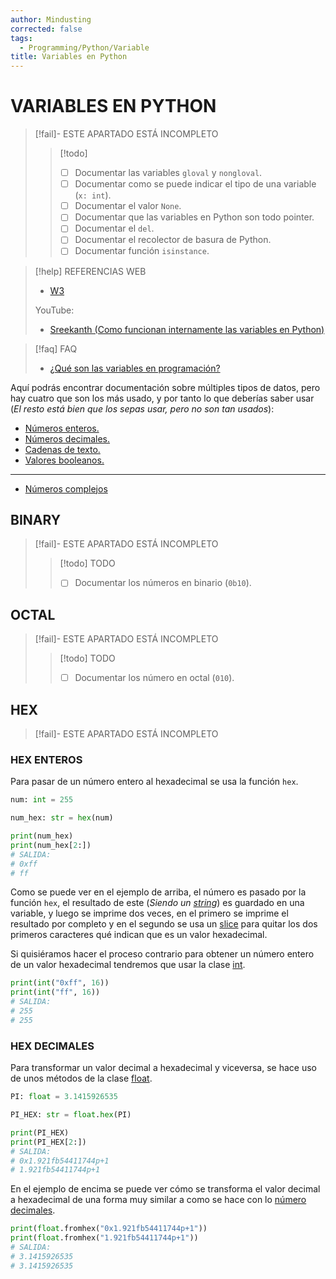 ```yaml
---
author: Mindusting
corrected: false
tags:
  - Programming/Python/Variable
title: Variables en Python
---
```


# VARIABLES EN PYTHON

>[!fail]- ESTE APARTADO ESTÁ INCOMPLETO
> > [!todo]
> > - [ ] Documentar las variables `gloval` y `nongloval`.
> > - [ ] Documentar como se puede indicar el tipo de una variable (`x: int`).
> > - [ ] Documentar el valor `None`.
> > - [ ] Documentar que las variables en Python son todo pointer.
> > - [ ] Documentar el `del`.
> > - [ ] Documentar el recolector de basura de Python.
> > - [ ] Documentar función `isinstance`.

> [!help] REFERENCIAS WEB
> - [W3](https://www.w3schools.com/python/python_variables.asp)
>
> YouTube:
> - [Sreekanth (Como funcionan internamente las variables en Python)](https://youtu.be/Bz3ir-vKqkk)

> [!faq] FAQ
> - [¿Qué son las variables en programación?](../pc/pc_variable.md)

Aquí podrás encontrar documentación sobre múltiples tipos de datos, pero hay cuatro que son los más usado, y por tanto lo que deberías saber usar (*El resto está bien que los sepas usar, pero no son tan usados*):

- [Números enteros.](py_int.md)
- [Números decimales.](py_float.md)
- [Cadenas de texto.](py_str.md)
- [Valores booleanos.](py_bool.md)

---

- [Números complejos](py_complex.md)

## BINARY

> [!fail]- ESTE APARTADO ESTÁ INCOMPLETO
> > [!todo] TODO
> > - [ ] Documentar los números en binario (`0b10`).

## OCTAL

> [!fail]- ESTE APARTADO ESTÁ INCOMPLETO
> > [!todo] TODO
> > - [ ] Documentar los número en octal (`010`).

## HEX

> [!fail]- ESTE APARTADO ESTÁ INCOMPLETO

### HEX ENTEROS

Para pasar de un número entero al hexadecimal se usa la función `hex`.

```python
num: int = 255

num_hex: str = hex(num)

print(num_hex)
print(num_hex[2:])
# SALIDA:
# 0xff
# ff
```

Como se puede ver en el ejemplo de arriba, el número es pasado por la función `hex`, el resultado de este (*Siendo un [string](#STRING)*) es guardado en una variable, y luego se imprime dos veces, en el primero se imprime el resultado por completo y en el segundo se usa un [slice](../py_slice.md) para quitar los dos primeros caracteres qué indican que es un valor hexadecimal.

Si quisiéramos hacer el proceso contrario para obtener un número entero de un valor hexadecimal tendremos que usar la clase [int](#INT).

```python
print(int("0xff", 16))
print(int("ff", 16))
# SALIDA:
# 255
# 255
```

### HEX DECIMALES

Para transformar un valor decimal a hexadecimal y viceversa, se hace uso de unos métodos de la clase [float](#FLOAT).

```python
PI: float = 3.1415926535

PI_HEX: str = float.hex(PI)

print(PI_HEX)
print(PI_HEX[2:])
# SALIDA:
# 0x1.921fb54411744p+1
# 1.921fb54411744p+1
```

En el ejemplo de encima se puede ver cómo se transforma el valor decimal a hexadecimal de una forma muy similar a como se hace con lo [número decimales](#FLOAT).

```python
print(float.fromhex("0x1.921fb54411744p+1"))
print(float.fromhex("1.921fb54411744p+1"))
# SALIDA:
# 3.1415926535
# 3.1415926535
```
